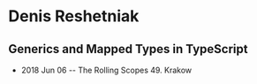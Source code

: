 # Denis Reshetniak

## Generics and Mapped Types in TypeScript
- 2018 Jun 06 -- The Rolling Scopes 49. Krakow    
